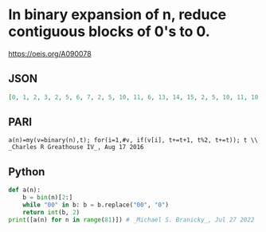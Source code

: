 # In binary expansion of n, reduce contiguous blocks of 0's to 0\.
https://oeis.org/A090078
## JSON
```JSON
[0, 1, 2, 3, 2, 5, 6, 7, 2, 5, 10, 11, 6, 13, 14, 15, 2, 5, 10, 11, 10, 21, 22, 23, 6, 13, 26, 27, 14, 29, 30, 31, 2, 5, 10, 11, 10, 21, 22, 23, 10, 21, 42, 43, 22, 45, 46, 47, 6, 13, 26, 27, 26, 53, 54, 55, 14, 29, 58, 59, 30, 61, 62, 63, 2, 5, 10, 11, 10, 21, 22, 23, 10, 21]
```
## PARI
```PARI
a(n)=my(v=binary(n),t); for(i=1,#v, if(v[i], t+=t+1, t%2, t+=t)); t \\ _Charles R Greathouse IV_, Aug 17 2016
```
## Python
```Python
def a(n):
    b = bin(n)[2:]
    while "00" in b: b = b.replace("00", "0")
    return int(b, 2)
print([a(n) for n in range(81)]) # _Michael S. Branicky_, Jul 27 2022
```
